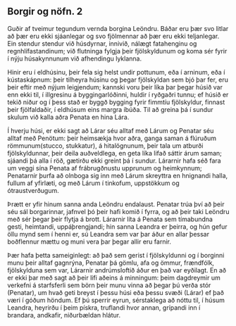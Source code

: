 ## Borgir og nöfn. 2

Guðir af tveimur tegundum vernda borgina Leöndru. Báðar eru þær svo litlar að þær eru ekki sjáanlegar og svo fjölmennar að þær eru ekki teljanlegar. Ein stendur stendur við húsdyrnar, innivið, nálægt fatahenginu og regnhlífastandinum; við flutninga fylgja þeir fjölskyldunum og koma sér fyrir í nýju húsakynnunum við afhendingu lyklanna.

Hinir eru í eldhúsinu, þeir fela sig helst undir pottunum, eða í arninum, eða í kústaskápnum: þeir tilheyra húsinu og þegar fjölskyldan sem bjó þar fer, eru þeir eftir með nýjum leigjendum; kannski voru þeir líka þar þegar húsið var enn ekki til, í illgresinu á byggingarlóðinni, huldir í ryðgaðri tunnu; ef húsið er tekið niður og í þess stað er byggð bygging fyrir fimmtíu fjölskyldur, finnast þeir fjölfaldaðir, í eldhúsum eins margra íbúða. Til að greina þá í sundur skulum við kalla aðra Penata en hina Lára.

Í hverju húsi, er ekki sagt að Lárar séu alltaf með Lárum og Penatar séu alltaf með Penötum: þeir heimsækja hvor aðra, ganga saman á flúruðum römmunum(stucco, stukkatur), á hitalögnunum, þeir tala um atburði fjölskyldunnar, þeir deila auðveldlega, en geta líka lifað sáttir árum saman; sjáandi þá alla í röð, gætirðu ekki greint þá í sundur. Lárarnir hafa séð fara um veggi sína Penata af frábrugðnustu upprunum og heimkynnum; Penatarnir þurfa að olnboga sig inn með Lárum skreyttra en hnignandi halla, fullum af yfirlæti, og með Lárum í tinkofum, uppstökkum og ótraustverðugum.

Þrætt er yfir hinum sanna anda Leöndru endalaust. Penatar trúa því að þeir séu sál borgarinnar, jafnvel þó þeir hafi komið í fyrra, og að þeir taki Leöndru með sér þegar þeir flytja á brott. Lárarnir líta á Penata sem tímabundna gesti, heimtandi, uppáþrengjandi; hin sanna Leandra er þeirra, og hún gefur öllu mynd sem í henni er, sú Leandra sem var þar áður en allar þessar boðflennur mættu og muni vera þar þegar allir eru farnir.

Þær hafa þetta sameiginlegt: að það sem gerist í fjölskyldunni og í borginni munu þeir alltaf gagnrýna, Penatar þá gömlu, afa og ömmur, frændfólk, fjölskylduna sem var, Lárarnir andrúmsloftið áður en það var eyðilagt. En að er ekki þar með sagt að þeir lifi aðeins á minningum: þeim dagdreymir um verkefni á starfsferli sem börn þeir munu vinna að þegar þú verða stór (Penatar), um hvað geti breyst í þessu húsi eða þessu svæði (Lárar) ef það væri í góðum höndum. Ef þú sperrir eyrun, sérstaklega að nóttu til, í húsum Leandra, heyrirðu í þeim pískra, truflandi hvor annan, grípandi inn í brandara, andkafir, niðurbældan hlátur.